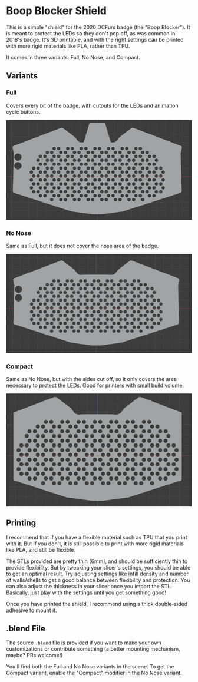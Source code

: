 # Boop Blocker Shield

This is a simple "shield" for the 2020 DCFurs badge (the "Boop Blocker"). It is meant to protect the LEDs so they don't pop off, as was common in 2018's badge. It's 3D printable, and with the right settings can be printed with more rigid materials like PLA, rather than TPU.

It comes in three variants: Full, No Nose, and Compact.

## Variants

### Full

Covers every bit of the badge, with cutouts for the LEDs and animation cycle buttons.

![](img/full.png)

### No Nose

Same as Full, but it does not cover the nose area of the badge.

![](img/no-nose.png)

### Compact

Same as No Nose, but with the sides cut off, so it only covers the area necessary to protect the LEDs. Good for printers with small build volume.

![](img/compact.png)

## Printing

I recommend that if you have a flexible material such as TPU that you print with it. But if you don't, it is still possible to print with more rigid materials like PLA, and still be flexible.

The STLs provided are pretty thin (6mm), and should be sufficiently thin to provide flexibility. But by tweaking your slicer's settings, you should be able to get an optimal result. Try adjusting settings like infill density and number of walls/shells to get a good balance between flexibility and protection. You can also adjust the thickness in your slicer once you import the STL. Basically, just play with the settings until you get something good!

Once you have printed the shield, I recommend using a thick double-sided adhesive to mount it.

## .blend File

The source `.blend` file is provided if you want to make your own customizations or contribute something (a better mounting mechanism, maybe? PRs welcome!)

You'll find both the Full and No Nose variants in the scene. To get the Compact variant, enable the "Compact" modifier in the No Nose variant.